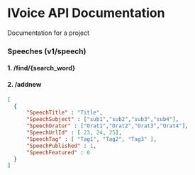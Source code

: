 # IVoice API Documentation
Documentation for a project

### Speeches (v1/speech)
#### 1. /find/{search_word}

#### 2. /addnew
```json
[
  {
      "SpeechTitle" : "Title",
      "SpeechSubject" : ["sub1","sub2","sub3","sub4"],
      "SpeechOrator" : ["Orat1","Orat2","Orat3","Orat4"],
      "SpeechUrlId" : [ 23, 24, 25],
      "SpeechTag" : [ "Tag1", "Tag2", "Tag3" ],
      "SpeechPublished" : 1,
      "SpeechFeatured" : 0
  }
]
```
